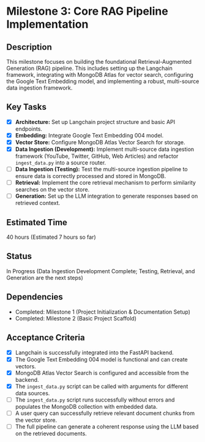 # Milestone 3: Core RAG Pipeline Implementation

## Description
This milestone focuses on building the foundational Retrieval-Augmented Generation (RAG) pipeline. This includes setting up the Langchain framework, integrating with MongoDB Atlas for vector search, configuring the Google Text Embedding model, and implementing a robust, multi-source data ingestion framework.

## Key Tasks
*   [x] **Architecture:** Set up Langchain project structure and basic API endpoints.
*   [x] **Embedding:** Integrate Google Text Embedding 004 model.
*   [x] **Vector Store:** Configure MongoDB Atlas Vector Search for storage.
*   [x] **Data Ingestion (Development):** Implement multi-source data ingestion framework (YouTube, Twitter, GitHub, Web Articles) and refactor `ingest_data.py` into a source router.
*   [ ] **Data Ingestion (Testing):** Test the multi-source ingestion pipeline to ensure data is correctly processed and stored in MongoDB.
*   [ ] **Retrieval:** Implement the core retrieval mechanism to perform similarity searches on the vector store.
*   [ ] **Generation:** Set up the LLM integration to generate responses based on retrieved context.

## Estimated Time
40 hours (Estimated 7 hours so far)

## Status
In Progress (Data Ingestion Development Complete; Testing, Retrieval, and Generation are the next steps)

## Dependencies
*   Completed: Milestone 1 (Project Initialization & Documentation Setup)
*   Completed: Milestone 2 (Basic Project Scaffold)

## Acceptance Criteria
*   [x] Langchain is successfully integrated into the FastAPI backend.
*   [x] The Google Text Embedding 004 model is functional and can create vectors.
*   [x] MongoDB Atlas Vector Search is configured and accessible from the backend.
*   [x] The `ingest_data.py` script can be called with arguments for different data sources.
*   [ ] The `ingest_data.py` script runs successfully without errors and populates the MongoDB collection with embedded data.
*   [ ] A user query can successfully retrieve relevant document chunks from the vector store.
*   [ ] The full pipeline can generate a coherent response using the LLM based on the retrieved documents.
